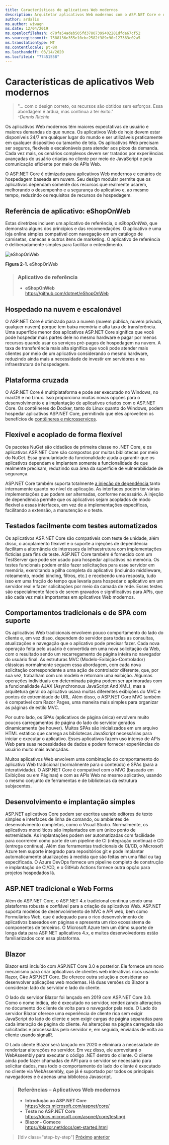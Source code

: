 ```yaml
---
title: Características de aplicativos Web modernos
description: Arquitetar aplicativos Web modernos com o ASP.NET Core e o Azure | Características de aplicativos Web modernos
author: ardalis
ms.author: wiwagn
ms.date: 12/04/2019
ms.openlocfilehash: d70fa54adeb505fd37807399402281dfda67cf52
ms.sourcegitcommit: 7588136e355e10cbc2582f389c90c127363c02a5
ms.translationtype: MT
ms.contentlocale: pt-BR
ms.lasthandoff: 03/14/2020
ms.locfileid: "77451558"
---
```

# <a name="characteristics-of-modern-web-applications"></a>Características de aplicativos Web modernos

> "… com o design correto, os recursos são obtidos sem esforços. Essa abordagem é árdua, mas continua a ter êxito."  
> _\-Dennis Ritchie_

Os aplicativos Web modernos têm maiores expectativas de usuário e maiores demandas do que nunca. Os aplicativos Web de hoje devem estar disponíveis 24/7 em qualquer lugar do mundo e ser utilizáveis praticamente em qualquer dispositivo ou tamanho de tela. Os aplicativos Web precisam ser seguros, flexíveis e escalonáveis para atender aos picos da demanda. Cada vez mais, os cenários complexos devem ser tratados por experiências avançadas do usuário criadas no cliente por meio de JavaScript e pela comunicação eficiente por meio de APIs Web.

O ASP.NET Core é otimizado para aplicativos Web modernos e cenários de hospedagem baseada em nuvem. Seu design modular permite que os aplicativos dependam somente dos recursos que realmente usarem, melhorando o desempenho e a segurança do aplicativo e, ao mesmo tempo, reduzindo os requisitos de recursos de hospedagem.

## <a name="reference-application-eshoponweb"></a>Referência de aplicativo: eShopOnWeb

Estas diretrizes incluem um aplicativo de referência, o _eShopOnWeb_, que demonstra alguns dos princípios e das recomendações. O aplicativo é uma loja online simples compatível com navegação em um catálogo de camisetas, canecas e outros itens de marketing. O aplicativo de referência é deliberadamente simples para facilitar o entendimento.

![eShopOnWeb](./media/image2-1.png)

**Figura 2-1.** eShopOnWeb

> ### <a name="reference-application"></a>Aplicativo de referência
>
> - **eShopOnWeb**  
>   <https://github.com/dotnet/eShopOnWeb>

## <a name="cloud-hosted-and-scalable"></a>Hospedado na nuvem e escalonável

O ASP.NET Core é otimizado para a nuvem (nuvem pública, nuvem privada, qualquer nuvem) porque tem baixa memória e alta taxa de transferência. Uma superfície menor dos aplicativos ASP.NET Core significa que você pode hospedar mais partes dele no mesmo hardware e pagar por menos recursos quando usar os serviços pré-pagos de hospedagem na nuvem. A taxa de transferência mais alta significa que você pode atender mais clientes por meio de um aplicativo considerando o mesmo hardware, reduzindo ainda mais a necessidade de investir em servidores e na infraestrutura de hospedagem.

## <a name="cross-platform"></a>Plataforma cruzada

O ASP.NET Core é multiplataforma e pode ser executado no Windows, no macOS e no Linux. Isso proporciona muitas novas opções para o desenvolvimento e a implantação de aplicativos criados com o ASP.NET Core. Os contêineres do Docker, tanto do Linux quanto do Windows, podem hospedar aplicativos ASP.NET Core, permitindo que eles aproveitem os benefícios de [contêineres e microsserviços](../microservices/index.md).

## <a name="modular-and-loosely-coupled"></a>Flexível e acoplado de forma flexível

Os pacotes NuGet são cidadãos de primeira classe no .NET Core, e os aplicativos ASP.NET Core são compostos por muitas bibliotecas por meio do NuGet. Essa granularidade da funcionalidade ajuda a garantir que os aplicativos dependam e implantem somente a funcionalidade de que realmente precisam, reduzindo sua área da superfície de vulnerabilidade de segurança.

ASP.NET Core também suporta totalmente [a injeção de dependência,](https://deviq.com/dependency-injection/)tanto internamente quanto no nível de aplicação. As interfaces podem ter várias implementações que podem ser alternadas, conforme necessário. A injeção de dependência permite que os aplicativos sejam acoplados de modo flexível a essas interfaces, em vez de a implementações específicas, facilitando a extensão, a manutenção e o teste.

## <a name="easily-tested-with-automated-tests"></a>Testados facilmente com testes automatizados

Os aplicativos ASP.NET Core são compatíveis com teste de unidade, além disso, o acoplamento flexível e o suporte a injeções de dependência facilitam a alternância de interesses da infraestrutura com implementações fictícias para fins de teste. ASP.NET Core também é fornecido com um TestServer que pode ser usado para hospedar aplicativos na memória. Os testes funcionais podem então fazer solicitações para esse servidor em memória, exercitando a pilha completa do aplicativo (incluindo middleware, roteamento, model binding, filtros, etc.) e recebendo uma resposta, tudo isso em uma fração do tempo que levaria para hospedar o aplicativo em um servidor real e fazer solicitações por meio da camada de rede. Esses testes são especialmente fáceis de serem gravados e significativos para APIs, que são cada vez mais importantes em aplicativos Web modernos.

## <a name="traditional-and-spa-behaviors-supported"></a>Comportamentos tradicionais e de SPA com suporte

Os aplicativos Web tradicionais envolvem pouco comportamento do lado do cliente e, em vez disso, dependem do servidor para todas as consultas, atualizações e navegação que o aplicativo pode precisar fazer. Cada nova operação feita pelo usuário é convertida em uma nova solicitação da Web, com o resultado sendo um recarregamento de página inteira no navegador do usuário final. As estruturas MVC (Modelo-Exibição-Controlador) clássicas normalmente seguem essa abordagem, com cada nova solicitação correspondente a uma ação de controlador diferente, que, por sua vez, trabalham com um modelo e retornam uma exibição. Algumas operações individuais em determinada página podem ser aprimoradas com a funcionalidade AJAX (Asynchronous JavaScript And XML), mas a arquitetura geral do aplicativo usava muitas diferentes exibições do MVC e pontos de extremidade de URL. Além disso, o ASP.NET Core MVC também é compatível com Razor Pages, uma maneira mais simples para organizar as páginas de estilo MVC.

Por outro lado, os SPAs (aplicativos de página única) envolvem muito poucos carregamentos de página do lado do servidor gerados dinamicamente (se houver). Muitos SPAs são inicializados em um arquivo HTML estático que carrega as bibliotecas JavaScript necessárias para iniciar e executar o aplicativo. Esses aplicativos fazem uso intenso de APIs Web para suas necessidades de dados e podem fornecer experiências do usuário muito mais avançadas.

Muitos aplicativos Web envolvem uma combinação do comportamento do aplicativo Web tradicional (normalmente para o conteúdo) e SPAs (para a interatividade). O ASP.NET Core é compatível com o MVC (baseado em Exibições ou em Páginas) e com as APIs Web no mesmo aplicativo, usando o mesmo conjunto de ferramentas e de bibliotecas da estrutura subjacentes.

## <a name="simple-development-and-deployment"></a>Desenvolvimento e implantação simples

ASP.NET aplicativos Core podem ser escritos usando editores de texto simples e interfaces de linha de comando, ou ambientes de desenvolvimento completos, como o Visual Studio. Normalmente, os aplicativos monolíticos são implantados em um único ponto de extremidade. As implantações podem ser automatizadas com facilidade para ocorrerem como parte de um pipeline de CI (integração contínua) e CD (entrega contínua). Além das ferramentas tradicionais de CI/CD, o Microsoft Azure tem suporte integrado para repositórios git e pode implantar automaticamente atualizações à medida que são feitas em uma filial ou tag especificada. O Azure DevOps fornece um pipeline completo de construção e implantação de CI/CD, e o GitHub Actions fornece outra opção para projetos hospedados lá.

## <a name="traditional-aspnet-and-web-forms"></a>ASP.NET tradicional e Web Forms

Além do ASP.NET Core, o ASP.NET 4.x tradicional continua sendo uma plataforma robusta e confiável para a criação de aplicativos Web. ASP.NET suporta modelos de desenvolvimento de MVC e API web, bem como Formulários Web, que é adequado para o rico desenvolvimento de aplicativos baseados em páginas e apresenta um rico ecossistema de componentes de terceiros. O Microsoft Azure tem um ótimo suporte de longa data para ASP.NET aplicativos 4.x, e muitos desenvolvedores estão familiarizados com essa plataforma.

## <a name="blazor"></a>Blazor

Blazor está incluído com ASP.NET Core 3.0 e posterior. Ele fornece um novo mecanismo para criar aplicativos de clientes web interativos ricos usando Razor, C#e ASP.NET Core. Ele oferece outra solução a considerar ao desenvolver aplicações web modernas. Há duas versões do Blazor a considerar: lado do servidor e lado do cliente.

O lado do servidor Blazor foi lançado em 2019 com ASP.NET Core 3.0. Como o nome indica, ele é executado no servidor, renderizando alterações no documento do cliente de volta para o navegador pela rede. O Lado do servidor Blazor oferece uma experiência de cliente rica sem exigir JavaScript do lado do cliente e sem exigir cargas de página separadas para cada interação de página do cliente. As alterações na página carregada são solicitadas e processadas pelo servidor e, em seguida, enviadas de volta ao cliente usando signalR.

O Lado cliente Blazor será lançado em 2020 e eliminará a necessidade de renderizar alterações no servidor. Em vez disso, ele aproveitará o WebAssembly para executar o código .NET dentro do cliente. O cliente ainda pode fazer chamadas de API para o servidor se necessário para solicitar dados, mas todo o comportamento do lado do cliente é executado no cliente via WebAssembly, que já é suportado por todos os principais navegadores e é apenas uma biblioteca Javascript.

> ### <a name="references--modern-web-applications"></a>Referências – Aplicativos Web modernos
>
> - **Introdução ao ASP.NET Core**  
>   <https://docs.microsoft.com/aspnet/core/>
> - **Teste no ASP.NET Core**  
>   <https://docs.microsoft.com/aspnet/core/testing/>
> - **Blazor - Comece**  
>   <https://blazor.net/docs/get-started.html>

>[!div class="step-by-step"]
>[Próximo](index.md)
>[anterior](choose-between-traditional-web-and-single-page-apps.md)
